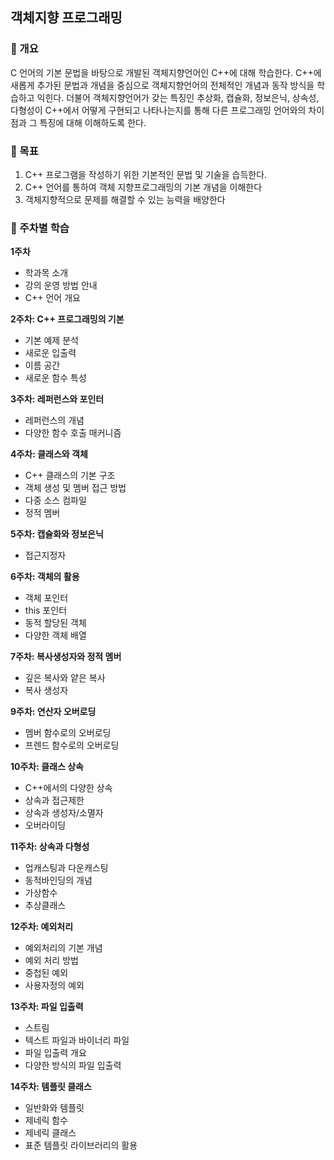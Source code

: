 객체지향 프로그래밍
---
### 📍 개요
C 언어의 기본 문법을 바탕으로 개발된 객체지향언어인 C++에 대해 학습한다. C++에 새롭게 추가된 문법과 개념을 중심으로 객체지향언어의 전체적인 개념과 동작 방식을 학습하고 익힌다. 더불어 객체지향언어가 갖는 특징인 추상화, 캡슐화, 정보은닉, 상속성, 다형성이 C++에서 어떻게 구현되고 나타나는지를 통해 다른 프로그래밍 언어와의 차이점과 그 특징에 대해 이해하도록 한다.

### 📍 목표
1. C++ 프로그램을 작성하기 위한 기본적인 문법 및 기술을 습득한다.
2. C++ 언어를 통하여 객체 지향프로그래밍의 기본 개념을 이해한다
3. 객체지향적으로 문제를 해결할 수 있는 능력을 배양한다

### 📍 주차별 학습
**1주차**
- 학과목 소개
- 강의 운영 방법 안내
- C++ 언어 개요

**2주차: C++ 프로그래밍의 기본**
- 기본 예제 분석
- 새로운 입출력
- 이름 공간
- 새로운 함수 특성

**3주차: 레퍼런스와 포인터**
- 레퍼런스의 개념
- 다양한 함수 호출 매커니즘

**4주차: 클래스와 객체**
- C++ 클래스의 기본 구조
- 객체 생성 및 멤버 접근 방법
-  다중 소스 컴파일
- 정적 멤버

**5주차: 캡슐화와 정보은닉**
- 접근지정자

**6주차: 객체의 활용**
- 객체 포인터
- this 포인터
- 동적 할당된 객체
- 다양한 객체 배열

**7주차: 복사생성자와 정적 멤버**
- 깊은 복사와 얕은 복사
- 복사 생성자

**9주차: 연산자 오버로딩**
- 멤버 함수로의 오버로딩
- 프렌드 함수로의 오버로딩

**10주차: 클래스 상속**
- C++에서의 다양한 상속
- 상속과 접근제한
- 상속과 생성자/소멸자
- 오버라이딩

**11주차: 상속과 다형성**
- 업캐스팅과 다운캐스팅
- 동적바인딩의 개념
- 가상함수
- 추상클래스

**12주차: 예외처리**
- 예외처리의 기본 개념
- 예외 처리 방법
- 중첩된 예외
- 사용자정의 예외

**13주차: 파일 입출력**
- 스트림
- 텍스트 파일과 바이너리 파일
- 파일 입출력 개요
- 다양한 방식의 파일 입출력

**14주차: 템플릿 클래스**
- 일반화와 템플릿
- 제네릭 함수
- 제네릭 클래스
- 표준 템플릿 라이브러리의 활용
